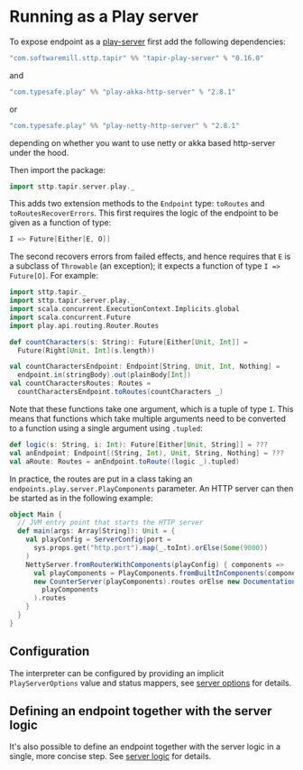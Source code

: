# Running as a Play server

To expose endpoint as a [play-server](https://www.playframework.com/) first add the following dependencies:
```scala
"com.softwaremill.sttp.tapir" %% "tapir-play-server" % "0.16.0"
```
and 
```scala
"com.typesafe.play" %% "play-akka-http-server" % "2.8.1"
```

or

```scala
"com.typesafe.play" %% "play-netty-http-server" % "2.8.1"
```

depending on whether you want to use netty or akka based http-server under the hood.


Then import the package:

```scala
import sttp.tapir.server.play._
```

This adds two extension methods to the `Endpoint` type: `toRoutes` and `toRoutesRecoverErrors`. This first requires the 
logic of the endpoint to be given as a function of type:

```scala
I => Future[Either[E, O]]
```

The second recovers errors from failed effects, and hence requires that `E` is 
a subclass of `Throwable` (an exception); it expects a function of type `I => Future[O]`. For example:

```scala
import sttp.tapir._
import sttp.tapir.server.play._
import scala.concurrent.ExecutionContext.Implicits.global
import scala.concurrent.Future
import play.api.routing.Router.Routes

def countCharacters(s: String): Future[Either[Unit, Int]] = 
  Future(Right[Unit, Int](s.length))

val countCharactersEndpoint: Endpoint[String, Unit, Int, Nothing] = 
  endpoint.in(stringBody).out(plainBody[Int])
val countCharactersRoutes: Routes = 
  countCharactersEndpoint.toRoutes(countCharacters _)
```

Note that these functions take one argument, which is a tuple of type `I`. This means that functions which take multiple 
arguments need to be converted to a function using a single argument using `.tupled`:

```scala
def logic(s: String, i: Int): Future[Either[Unit, String]] = ???
val anEndpoint: Endpoint[(String, Int), Unit, String, Nothing] = ??? 
val aRoute: Routes = anEndpoint.toRoute((logic _).tupled)
```

In practice, the routes are put in a class taking an `endpoints.play.server.PlayComponents` parameter. 
An HTTP server can then be started as in the following example:

```scala
object Main {
  // JVM entry point that starts the HTTP server
  def main(args: Array[String]): Unit = {
    val playConfig = ServerConfig(port =
      sys.props.get("http.port").map(_.toInt).orElse(Some(9000))
    )
    NettyServer.fromRouterWithComponents(playConfig) { components =>
      val playComponents = PlayComponents.fromBuiltInComponents(components)
      new CounterServer(playComponents).routes orElse new DocumentationServer(
        playComponents
      ).routes
    }
  }
}
```

## Configuration

The interpreter can be configured by providing an implicit `PlayServerOptions` value and status mappers, see
[server options](options.html) for details.

## Defining an endpoint together with the server logic

It's also possible to define an endpoint together with the server logic in a single, more concise step. See
[server logic](logic.html) for details.

